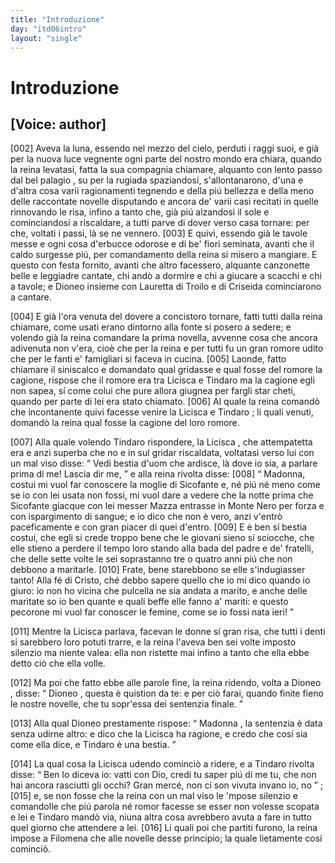 ```yaml
---
title: "Introduzione"
day: "itd06intro"
layout: "single"
---
```

<div id="d06intro" type="introduction" who="author">
 <h1>
  Introduzione
 </h1>
 <p>
  <h2>
   [Voice: author]
  </h2>
 </p>
 <p>
  <a name="p06980002">
   [002]
  </a>
  Aveva la luna, essendo nel mezzo del cielo, perduti i raggi suoi, e gi&agrave; per la nuova luce vegnente ogni parte del nostro mondo era chiara, quando la
  <name persref="elissa" type="person">
   reina
  </name>
  levatasi, fatta la sua compagnia chiamare, alquanto con lento passo dal
  <name placeref="palagiobrigata-02" type="place">
   bel palagio
  </name>
  , su per la rugiada spaziandosi, s'allontanarono, d'una e d'altra cosa varii ragionamenti tegnendo e della pi&uacute; bellezza e della meno delle raccontate novelle disputando e ancora de' varii casi recitati in quelle rinnovando le risa, infino a tanto che, gi&agrave; pi&uacute; alzandosi il sole e cominciandosi a riscaldare, a tutti parve di dover verso casa tornare: per che, voltati i passi, l&agrave; se ne vennero.
  <a name="p06980003">
   [003]
  </a>
  E quivi, essendo gi&agrave; le tavole messe e ogni cosa d'erbucce odorose e di be' fiori seminata, avanti che il caldo surgesse pi&uacute;, per comandamento della reina si misero a mangiare. E questo con festa fornito, avanti che altro facessero, alquante canzonette belle e leggiadre cantate, chi and&ograve; a dormire e chi a giucare a scacchi e chi a tavole; e
  <name persref="dioneo" type="person">
   Dioneo
  </name>
  insieme con
  <name persref="lauretta" type="person">
   Lauretta
  </name>
  di
  <name persref="troilo" type="person">
   Troilo
  </name>
  e di
  <name persref="criseida" type="person">
   Criseida
  </name>
  cominciarono a cantare.
 </p>
 <p>
  <a name="p06980004">
   [004]
  </a>
  E gi&agrave; l'ora venuta del dovere a concistoro tornare, fatti tutti dalla
  <name persref="elissa" type="person">
   reina
  </name>
  chiamare, come usati erano dintorno alla fonte si posero a sedere; e volendo gi&agrave; la reina comandare la prima novella, avvenne cosa che ancora adivenuta non v'era, cio&egrave; che per la reina e per tutti fu un gran romore udito che per le fanti e' famigliari si faceva in cucina.
  <a name="p06980005">
   [005]
  </a>
  Laonde, fatto chiamare il siniscalco e domandato qual gridasse e qual fosse del romore la cagione, rispose che il romore era tra
  <name persref="licisca" type="person">
   Licisca
  </name>
  e
  <name persref="tindaro" type="person">
   Tindaro
  </name>
  ma la cagione egli non sapea, s&iacute; come colui che pure allora giugnea per fargli star cheti, quando per parte di lei era stato chiamato.
  <a name="p06980006">
   [006]
  </a>
  Al quale la reina comand&ograve; che incontanente quivi facesse venire la
  <name persref="licisca" type="person">
   Licisca
  </name>
  e
  <name persref="tindaro" type="person">
   Tindaro
  </name>
  ; li quali venuti, domand&ograve; la reina qual fosse la cagione del loro romore.
 </p>
 <p>
  <a name="p06980007">
   [007]
  </a>
  Alla quale volendo
  <name persref="tindaro" type="person">
   Tindaro
  </name>
  rispondere, la
  <name persref="licisca" type="person">
   Licisca
  </name>
  , che attempatetta era e anzi superba che no e in sul gridar riscaldata, voltatasi verso lui con un mal viso disse:
  <q direct="unspecified" who="licisca">
   Vedi bestia d'uom che ardisce, l&agrave; dove io sia, a parlare prima di me! Lascia dir me,
  </q>
  e alla
  <name persref="elissa" type="person">
   reina
  </name>
  rivolta disse:
  <a name="p06980008">
   [008]
  </a>
  <q direct="unspecified" who="licisca">
   Madonna, costui mi vuol far conoscere la moglie di
   <name persref="sicofante" type="person">
    Sicofante
   </name>
   e, n&eacute; pi&uacute; n&eacute; meno come se io con lei usata non fossi, mi vuol dare a vedere che la notte prima che
   <name persref="sicofante" type="person">
    Sicofante
   </name>
   giacque con lei
   <name persref="mazza" type="person">
    messer Mazza
   </name>
   entrasse in
   <name placeref="montenero" type="place">
    Monte Nero
   </name>
   per forza e con ispargimento di sangue; e io dico che non &egrave; vero, anzi v'entr&ograve; paceficamente e con gran piacer di quei d'entro.
   <a name="p06980009">
    [009]
   </a>
   E &egrave; ben s&iacute; bestia costui, che egli si crede troppo bene che le giovani sieno s&iacute; sciocche, che elle stieno a perdere il tempo loro stando alla bada del padre e de' fratelli, che delle sette volte le sei soprastanno tre o quatro anni pi&uacute; che non debbono a maritarle.
   <a name="p06980010">
    [010]
   </a>
   Frate, bene starebbono se elle s'indugiasser tanto! Alla f&eacute; di Cristo, ch&eacute; debbo sapere quello che io mi dico quando io giuro: io non ho vicina che pulcella ne sia andata a marito, e anche delle maritate so io ben quante e quali beffe elle fanno a' mariti: e questo pecorone mi vuol far conoscer le femine, come se io fossi nata ieri!
  </q>
 </p>
 <p>
  <a name="p06980011">
   [011]
  </a>
  Mentre la
  <name persref="licisca" type="person">
   Licisca
  </name>
  parlava, facevan le donne s&iacute; gran risa, che tutti i denti si sarebbero loro potuti trarre, e la
  <name persref="elissa" type="person">
   reina
  </name>
  l'aveva ben sei volte imposto silenzio ma niente valea: ella non ristette mai infino a tanto che ella ebbe detto ci&ograve; che ella volle.
 </p>
 <p>
  <a name="p06980012">
   [012]
  </a>
  Ma poi che fatto ebbe alle parole fine, la
  <name persref="elissa" type="person">
   reina
  </name>
  ridendo, volta a
  <name persref="dioneo" type="person">
   Dioneo
  </name>
  , disse:
  <q direct="unspecified" who="elissa">
   <name persref="dioneo" type="person">
    Dioneo
   </name>
   , questa &egrave; quistion da te: e per ci&ograve; farai, quando finite fieno le nostre novelle, che tu sopr'essa dei sentenzia finale.
  </q>
 </p>
 <p>
  <a name="p06980013">
   [013]
  </a>
  Alla qual
  <name persref="dioneo" type="person">
   Dioneo
  </name>
  prestamente rispose:
  <q direct="unspecified" who="dioneo">
   <name persref="elissa" type="person">
    Madonna
   </name>
   , la sentenzia &egrave; data senza udirne altro: e dico che la
   <name persref="licisca" type="person">
    Licisca
   </name>
   ha ragione, e credo che cos&iacute; sia come ella dice, e
   <name persref="tindaro" type="person">
    Tindaro
   </name>
   &egrave; una bestia.
  </q>
 </p>
 <p>
  <a name="p06980014">
   [014]
  </a>
  La qual cosa la
  <name persref="licisca" type="person">
   Licisca
  </name>
  udendo cominci&ograve; a ridere, e a
  <name persref="tindaro" type="person">
   Tindaro
  </name>
  rivolta disse:
  <q direct="unspecified" who="licisca">
   Ben lo diceva io: vatti con Dio, credi tu saper pi&uacute; di me tu, che non hai ancora rasciutti gli occhi? Gran merc&eacute;, non ci son vivuta invano io, no
  </q>
  ;
  <a name="p06980015">
   [015]
  </a>
  e, se non fosse che la
  <name persref="elissa" type="person">
   reina
  </name>
  con un mal viso le 'mpose silenzio e comandolle che pi&uacute; parola n&eacute; romor facesse se esser non volesse scopata e lei e
  <name persref="tindaro" type="person">
   Tindaro
  </name>
  mand&ograve; via, niuna altra cosa avrebbero avuta a fare in tutto quel giorno che attendere a lei.
  <a name="p06980016">
   [016]
  </a>
  Li quali poi che partiti furono, la reina impose a
  <name persref="filomena" type="person">
   Filomena
  </name>
  che alle novelle desse principio; la quale lietamente cos&iacute; cominci&ograve;.
 </p>
</div>